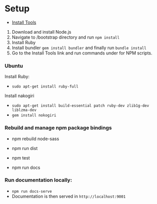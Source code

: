 # Setup

- [Install Tools](https://getbootstrap.com/docs/4.1/getting-started/build-tools/#tooling-setup)

1. Download and install Node.js
2. Navigate to /bootstrap directory and run `npm install`
3. Install Ruby
4. Install bundler `gem install bundler` and finally run `bundle install`
5. Go to the Install Tools link and run commands under for NPM scripts.

### Ubuntu

Install Ruby: 
- `sudo apt-get install ruby-full`

Install nakogiri
- `sudo apt-get install build-essential patch ruby-dev zlib1g-dev liblzma-dev`
- `gem install nokogiri`

### Rebuild and manage npm package bindings
- npm rebuild node-sass

- npm run dist
- npm test
- npm run docs

### Run documentation locally: 
- `npm run docs-serve`
- Documentation is then served in `http://localhost:9001`
